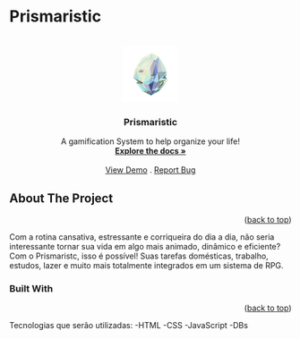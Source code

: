 # Prismaristic 
<a name="readme-top"></a>


<!-- PROJECT LOGO -->
<br />
<div align="center">
    <img src="assets/World_crystal.webp" alt="Logo" width="100" height="100">
  </a>

  <h3 align="center">Prismaristic</h3>
  <p align="center">
     A gamification System to help organize your life!
    <br />
    <a href="https://github.com/M4rvita/Prismaristic/tree/main"><strong>Explore the docs »</strong></a>
    <br />
    <br />
    <a href="https://github.com/M4rvita/Prismaristic/tree/main">View Demo</a>
    .
    <a href="https://github.com/M4rvita/Prismaristic/tree/issues">Report Bug</a>
</div>




<!-- ABOUT THE PROJECT -->
## About The Project
<p align="right">(<a href="#readme-top">back to top</a>)</p>
Com a rotina cansativa, estressante e corriqueira do dia a dia, não seria interessante tornar sua vida em algo mais animado, dinâmico e eficiente? Com o Prismaristc, isso é possível! Suas tarefas domésticas, trabalho, estudos, lazer e muito mais totalmente integrados em um sistema de RPG.

### Built With
<p align="right">(<a href="#readme-top">back to top</a>)</p>
Tecnologias que serão utilizadas:
-HTML
-CSS
-JavaScript
-DBs




<!-- MARKDOWN LINKS & IMAGES -->
[issues-shield]: https://img.shields.io/github/issues/othneildrew/Best-README-Template.svg?style=for-the-badge
[issues-url]: https://github.com/M4rvita/Prismaristic/issues
